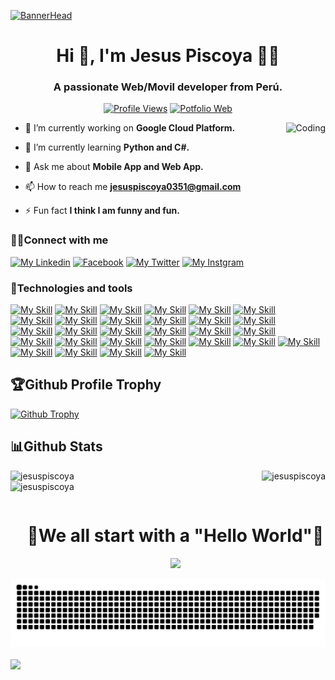 [![BannerHead](https://i.postimg.cc/NMyCcQJp/Web-Coding.gif)](https://jesuspiscoya.netlify.app)

<h1 align="center">Hi 👋, I'm Jesus Piscoya 🧑‍💻</h1>
<h3 align="center">A passionate Web/Movil developer from Perú.</h3>

<div align="center">

  [![Profile Views](https://komarev.com/ghpvc/?username=jesuspiscoya&label=PROFILE+VIEWS&color=blue&style=for-the-badge)]()
  [![Potfolio Web](https://img.shields.io/badge/PORTFOLIO%20WEB-VISIT-blue?style=for-the-badge&logo=read.cv)](https://jesuspiscoya.netlify.app)
  
</div>

<img align="right" height="325" alt="Coding" src="https://i.imgur.com/840b0PX.gif">

- 🔭 I’m currently working on **Google Cloud Platform.**

- 🌱 I’m currently learning **Python and C#.**

- 💬 Ask me about **Mobile App and Web App.**

- 📫 How to reach me **jesuspiscoya0351@gmail.com**

- ⚡ Fun fact **I think I am funny and fun.**

### 🙋‍♂️Connect with me

[![My Linkedin](https://skillicons.dev/icons?i=linkedin)](https://www.linkedin.com/in/jesuspiscoya)
<a href="https://www.facebook.com/jesuspiscoya.dev" target="_blank"><img src="https://raw.githubusercontent.com/rahuldkjain/github-profile-readme-generator/master/src/images/icons/Social/facebook.svg" alt="Facebook" width="48"></a>
[![My Twitter](https://skillicons.dev/icons?i=twitter)](https://twitter.com/JesusPiscoyaDev)
[![My Instgram](https://skillicons.dev/icons?i=instagram)](https://instagram.com/jesus.piscoya)

### 📍Technologies and tools

[![My Skill](https://skillicons.dev/icons?i=gcp)]()
[![My Skill](https://skillicons.dev/icons?i=py)]()
[![My Skill](https://skillicons.dev/icons?i=cs)]()
[![My Skill](https://skillicons.dev/icons?i=dotnet)]()
[![My Skill](https://skillicons.dev/icons?i=docker)]()
[![My Skill](https://skillicons.dev/icons?i=react)]()
[![My Skill](https://skillicons.dev/icons?i=nodejs)]()
[![My Skill](https://skillicons.dev/icons?i=php)]()
[![My Skill](https://skillicons.dev/icons?i=html)]()
[![My Skill](https://skillicons.dev/icons?i=css)]()
[![My Skill](https://skillicons.dev/icons?i=javascript)]()
[![My Skill](https://skillicons.dev/icons?i=bootstrap)]()
[![My Skill](https://skillicons.dev/icons?i=vite)]()
[![My Skill](https://skillicons.dev/icons?i=androidstudio)]()
[![My Skill](https://skillicons.dev/icons?i=flutter)]()
[![My Skill](https://skillicons.dev/icons?i=dart)]()
[![My Skill](https://skillicons.dev/icons?i=java)]()
[![My Skill](https://skillicons.dev/icons?i=kotlin)]()
[![My Skill](https://skillicons.dev/icons?i=sqlite)]()
[![My Skill](https://skillicons.dev/icons?i=firebase)]()
[![My Skill](https://skillicons.dev/icons?i=php)]()
[![My Skill](https://skillicons.dev/icons?i=jquery)]()
[![My Skill](https://skillicons.dev/icons?i=mysql)]()
[![My Skill](https://skillicons.dev/icons?i=vscode)]()
[![My Skill](https://skillicons.dev/icons?i=visualstudio)]()
[![My Skill](https://skillicons.dev/icons?i=postman)]()
[![My Skill](https://skillicons.dev/icons?i=github)]()
[![My Skill](https://skillicons.dev/icons?i=bitbucket)]()
[![My Skill](https://skillicons.dev/icons?i=sketchup)]()

## 🏆Github Profile Trophy

[![Github Trophy](https://github-profile-trophy.vercel.app/?username=jesuspiscoya&theme=algolia)](https://github.com/jesuspiscoya/github-profile-trophy)

## 📊Github Stats

<div>
  <img align="right" src="https://github-readme-stats.vercel.app/api/top-langs?username=jesuspiscoya&show_icons=true&layout=pie&&langs_count=8&bg_color=0,000000,130F40" alt="jesuspiscoya" />
  <div>
    <img src="https://github-readme-stats.vercel.app/api?username=jesuspiscoya&show_icons=true&rank_icon=github&title_color=00aaff&bg_color=0,000000,130F40" alt="jesuspiscoya" />
    <br>
    <img src="https://github-readme-streak-stats.herokuapp.com?user=jesuspiscoya&theme=transparent&background=0%2C000000%2C130F40" alt="jesuspiscoya" />
  </div>
</div>

<!--h2 without bottom border-->
<div id="user-content-toc">
  <ul align="center">
    <summary><h1 style="display: inline-block">🚀We all start with a "Hello World"🚀</h1></summary>
    <img src="https://user-images.githubusercontent.com/73097560/115834477-dbab4500-a447-11eb-908a-139a6edaec5c.gif">
  </ul>
</div>

<div align="center">
  <img  src="https://github.com/1999AZZAR/1999AZZAR/blob/main/resources/img/grid-snake.svg" alt="snake" />
</div>
<br>
<img src="https://user-images.githubusercontent.com/73097560/115834477-dbab4500-a447-11eb-908a-139a6edaec5c.gif">
